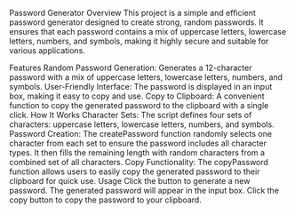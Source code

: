 Password Generator
Overview
This project is a simple and efficient password generator designed to create strong, random passwords. It ensures that each password contains a mix of uppercase letters, lowercase letters, numbers, and symbols, making it highly secure and suitable for various applications.

Features
Random Password Generation: Generates a 12-character password with a mix of uppercase letters, lowercase letters, numbers, and symbols.
User-Friendly Interface: The password is displayed in an input box, making it easy to copy and use.
Copy to Clipboard: A convenient function to copy the generated password to the clipboard with a single click.
How It Works
Character Sets: The script defines four sets of characters: uppercase letters, lowercase letters, numbers, and symbols.
Password Creation: The createPassword function randomly selects one character from each set to ensure the password includes all character types. It then fills the remaining length with random characters from a combined set of all characters.
Copy Functionality: The copyPassword function allows users to easily copy the generated password to their clipboard for quick use.
Usage
Click the button to generate a new password.
The generated password will appear in the input box.
Click the copy button to copy the password to your clipboard.
